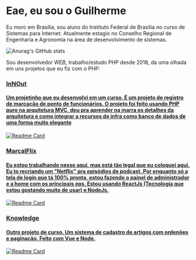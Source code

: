 <h1>Eae, eu sou o Guilherme</h1>
<p>Eu moro em Brasília, sou aluno do Instituto Federal de Brasília no curso de Sistemas para Internet. Atualmente estagio no Conselho Regional de Engenharia e Agronomia na área de desenvolvimento de sistemas. </p>

![Anurag's GitHub stats](https://github-readme-stats.vercel.app/api?username=MarcalFilosofo&show_icons=true&theme=gruvbox)


<p>Sou desenvolvedor WEB, trabalho/estudo PHP desde 2018, da uma olhada em uns projetos que eu fiz com o PHP:</p>
<a href="https://github.com/MarcalFilosofo/InnOut">
  <h3>
    InNOut
  </h3>
  <h4>
  Um projetinho que eu desenvolvi em um curso. É um projeto de registro de marcação de ponto de funcionários. O projeto foi feito usando PHP puro na arquitetura MVC, deu pra aprender na marra os detalhes da arquitetura e como integrar a recursos de infra como banco de dados de uma forma muito elegante
  </h4>
</a>

[![Readme Card](https://github-readme-stats.vercel.app/api/pin/?username=MarcalFilosofo&repo=InnOut)](https://github.com/MarcalFilosofo/InnOut)

<a href="https://github.com/MarcalFilosofo/InnOut">
  <h3>
    MarcalFlix
  </h3>
  <h4>
  Eu estou trabalhando nesse aqui, mas está tão legal que eu coloquei aqui. Eu to recriando um "Netflix" pra episódios de podcast. Por enquanto só a tela de login que tá 100% pronta, estou fazendo o painel de administrador e a home com os principais eps. Estou usando ReactJs (Tecnologia que estou gostando muito de usar) e NodeJs.
  </h4>
</a>

[![Readme Card](https://github-readme-stats.vercel.app/api/pin/?username=MarcalFilosofo&repo=MarcalFlix)](https://github.com/MarcalFilosofo/MarcalFlix)

<a href="https://github.com/MarcalFilosofo/InnOut">
  <h3>
    Knowledge
  </h3>
  <h4>
  Outro projeto de curso. Um sistema de cadastro de artigos com ordenões e paginação. Feito com Vue e Node.
  </h4>
</a>

[![Readme Card](https://github-readme-stats.vercel.app/api/pin/?username=MarcalFilosofo&repo=knowledge)](https://github.com/MarcalFilosofo/knowledge)


